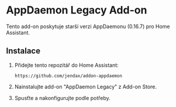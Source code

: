 # AppDaemon Legacy Add-on

Tento add-on poskytuje starší verzi AppDaemonu (0.16.7) pro Home Assistant.

## Instalace

1. Přidejte tento repozitář do Home Assistant:
   ```
   https://github.com/jendax/addon-appdaemon
   ```

2. Nainstalujte add-on "AppDaemon Legacy" z Add-on Store.

3. Spusťte a nakonfigurujte podle potřeby.